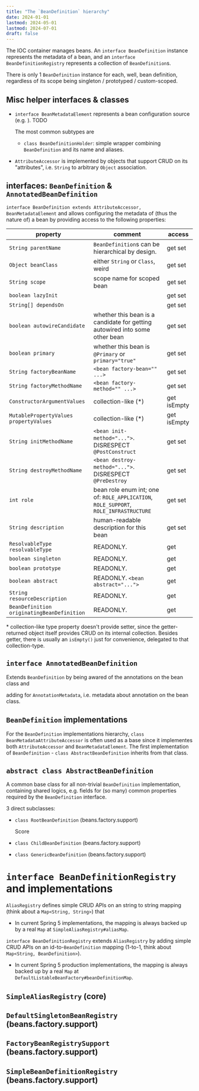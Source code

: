 ```yaml
---
title: "The `BeanDefinition` hierarchy"
date: 2024-01-01
lastmod: 2024-05-01
lastmod: 2024-07-01
draft: false
---
```


The IOC container manages beans. An `interface BeanDefinition` instance represents the metadata of a bean, and an `interface BeanDefinitionRegistry` represents a collection of `BeanDefinition`s.

There is only 1 `BeanDefinition` instance for each, well, bean definition, regardless of its scope being singleton / prototyped / custom-scoped.

## Misc helper interfaces & classes

- `interface BeanMetadataElement` represents a bean configuration source (e.g. ). TODO

    The most common subtypes are
    - `class BeanDefinitionHolder`: simple wrapper combining `BeanDefinition` and its name and aliases.

- `AttributeAccessor` is implemented by objects that support CRUD on its "attributes", i.e. `String` to arbitrary `Object` association.

## interfaces: `BeanDefinition` & `AnnotatedBeanDefinition`

`interface BeanDefinition extends AttributeAccessor, BeanMetadataElement` and allows configuring the metadata of (thus the nature of)
a bean by providing access to the following properties:

| property                                   | comment                                                                               | access      |
|--------------------------------------------|---------------------------------------------------------------------------------------|-------------|
| `String parentName`                        | `BeanDefinition`s can be hierarchical by design.                                      | get set     |
| `Object beanClass`                         | either `String` or `Class`, weird                                                     | get set     |
| `String scope`                             | scope name for scoped bean                                                            | get set     |
| `boolean lazyInit`                         |                                                                                       | get set     |
| `String[] dependsOn`                       |                                                                                       | get set     |
| `boolean autowireCandidate`                | whether this bean is a candidate for getting autowired into some other bean           | get set     |
| `boolean primary`                          | whether this bean is `@Primary` or `primary="true"`                                   | get set     |
| `String factoryBeanName`                   | `<bean factory-bean="" ...>`                                                          | get set     |
| `String factoryMethodName`                 | `<bean factory-method="" ...>`                                                        | get set     |
| `ConstructorArgumentValues`                | collection-like (\*)                                                                  | get isEmpty |
| `MutablePropertyValues propertyValues`     | collection-like (\*)                                                                  | get isEmpty |
| `String initMethodName`                    | `<bean init-method="...">`. DISRESPECT `@PostConstruct`                               | get set     |
| `String destroyMethodName`                 | `<bean destroy-method="...">`. DISRESPECT `@PreDestroy`                               | get set     |
| `int role`                                 | bean role enum int; one of: `ROLE_APPLICATION`, `ROLE_SUPPORT`, `ROLE_INFRASTRUCTURE` | get set     |
| `String description`                       | human-readable description for this bean                                              | get set     |
| `ResolvableType resolvableType`            | READONLY.                                                                             | get         |
| `boolean singleton`                        | READONLY.                                                                             | get         |
| `boolean prototype`                        | READONLY.                                                                             | get         |
| `boolean abstract`                         | READONLY. `<bean abstract="...">`                                                                             | get         |
| `String resourceDescription`               | READONLY.                                                                             | get         |
| `BeanDefinition originatingBeanDefinition` | READONLY.                                                                             | get         |

\* collection-like type property doesn't provide setter, since the getter-returned object itself provides CRUD on its internal collection.
Besides getter, there is usually an `isEmpty()` just for convenience, delegated to that collection-type.

## `interface AnnotatedBeanDefinition`

Extends `BeanDefinition` by being awared of the annotations on the bean class and 

adding for `AnnotationMetadata`, i.e. metadata about annotation on the bean class.

## `BeanDefinition` implementations


For the `BeanDefinition` implementations hierarchy, `class BeanMetadataAttributeAccessor` is often used as a base since it implementes both `AttributeAccessor` and `BeanMetadataElement`. The first implementation of `BeanDefinition` - `class AbstractBeanDefinition` inherits from that class.

## `abstract class AbstractBeanDefinition` 

A common base class for all non-trivial `BeanDefinition` implementation, containing shared logics,
e.g. fields for (so many) common properties required by the `BeanDefinition` interface.

3 direct subclasses:
- `class RootBeanDefinition` (beans.factory.support)

    Score

- `class ChildBeanDefinition` (beans.factory.support)

    

- `class GenericBeanDefinition` (beans.factory.support)



`interface BeanDefinitionRegistry` and implementations
=============

`AliasRegistry` defines simple CRUD APIs on an string to string mapping (think about a `Map<String, String>`) that 
- In current Spring 5 implementations, the mapping is always backed up by a real `Map` at `SimpleAliasRegistry#aliasMap`.

`interface BeanDefinitionRegistry` extends `AliasRegistry` by adding simple CRUD APIs on an id-to-`BeanDefinition` mapping
(1-to-1, think about `Map<String, BeanDefinition>`).
- In current Spring 5 production implementations, the mapping is always backed up by a real `Map` at `DefaultListableBeanFactory#beanDefinitionMap`.

## `SimpleAliasRegistry` (core)

## `DefaultSingletonBeanRegistry` (beans.factory.support)

## `FactoryBeanRegistrySupport` (beans.factory.support)

## `SimpleBeanDefinitionRegistry` (beans.factory.support)

